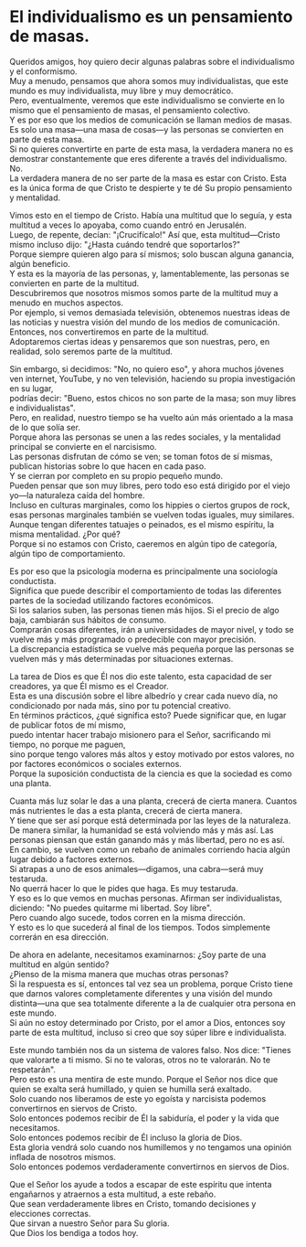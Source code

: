 # El individualismo es un pensamiento de masas.  

Queridos amigos, hoy quiero decir algunas palabras sobre el individualismo y el conformismo.  
Muy a menudo, pensamos que ahora somos muy individualistas, que este mundo es muy individualista, muy libre y muy democrático.  
Pero, eventualmente, veremos que este individualismo se convierte en lo mismo que el pensamiento de masas, el pensamiento colectivo.  
Y es por eso que los medios de comunicación se llaman medios de masas. Es solo una masa—una masa de cosas—y las personas se convierten en parte de esta masa.  
Si no quieres convertirte en parte de esta masa, la verdadera manera no es demostrar constantemente que eres diferente a través del individualismo. No.  
La verdadera manera de no ser parte de la masa es estar con Cristo. Esta es la única forma de que Cristo te despierte y te dé Su propio pensamiento y mentalidad.  

Vimos esto en el tiempo de Cristo. Había una multitud que lo seguía, y esta multitud a veces lo apoyaba, como cuando entró en Jerusalén.  
Luego, de repente, decían: "¡Crucifícalo!" Así que, esta multitud—Cristo mismo incluso dijo: "¿Hasta cuándo tendré que soportarlos?"  
Porque siempre quieren algo para sí mismos; solo buscan alguna ganancia, algún beneficio.  
Y esta es la mayoría de las personas, y, lamentablemente, las personas se convierten en parte de la multitud.  
Descubriremos que nosotros mismos somos parte de la multitud muy a menudo en muchos aspectos.  
Por ejemplo, si vemos demasiada televisión, obtenemos nuestras ideas de las noticias y nuestra visión del mundo de los medios de comunicación. Entonces, nos convertiremos en parte de la multitud.  
Adoptaremos ciertas ideas y pensaremos que son nuestras, pero, en realidad, solo seremos parte de la multitud.  

Sin embargo, si decidimos: "No, no quiero eso", y ahora muchos jóvenes ven internet, YouTube, y no ven televisión, haciendo su propia investigación en su lugar,  
podrías decir: "Bueno, estos chicos no son parte de la masa; son muy libres e individualistas".  
Pero, en realidad, nuestro tiempo se ha vuelto aún más orientado a la masa de lo que solía ser.  
Porque ahora las personas se unen a las redes sociales, y la mentalidad principal se convierte en el narcisismo.  
Las personas disfrutan de cómo se ven; se toman fotos de sí mismas, publican historias sobre lo que hacen en cada paso.  
Y se cierran por completo en su propio pequeño mundo.  
Pueden pensar que son muy libres, pero todo eso está dirigido por el viejo yo—la naturaleza caída del hombre.  
Incluso en culturas marginales, como los hippies o ciertos grupos de rock, esas personas marginales también se vuelven todas iguales, muy similares.  
Aunque tengan diferentes tatuajes o peinados, es el mismo espíritu, la misma mentalidad. ¿Por qué?  
Porque si no estamos con Cristo, caeremos en algún tipo de categoría, algún tipo de comportamiento.  

Es por eso que la psicología moderna es principalmente una sociología conductista.  
Significa que puede describir el comportamiento de todas las diferentes partes de la sociedad utilizando factores económicos.  
Si los salarios suben, las personas tienen más hijos. Si el precio de algo baja, cambiarán sus hábitos de consumo.  
Comprarán cosas diferentes, irán a universidades de mayor nivel, y todo se vuelve más y más programado o predecible con mayor precisión.  
La discrepancia estadística se vuelve más pequeña porque las personas se vuelven más y más determinadas por situaciones externas.  

La tarea de Dios es que Él nos dio este talento, esta capacidad de ser creadores, ya que Él mismo es el Creador.  
Esta es una discusión sobre el libre albedrío y crear cada nuevo día, no condicionado por nada más, sino por tu potencial creativo.  
En términos prácticos, ¿qué significa esto? Puede significar que, en lugar de publicar fotos de mí mismo,  
puedo intentar hacer trabajo misionero para el Señor, sacrificando mi tiempo, no porque me paguen,  
sino porque tengo valores más altos y estoy motivado por estos valores, no por factores económicos o sociales externos.  
Porque la suposición conductista de la ciencia es que la sociedad es como una planta.  

Cuanta más luz solar le das a una planta, crecerá de cierta manera. Cuantos más nutrientes le das a esta planta, crecerá de cierta manera.  
Y tiene que ser así porque está determinada por las leyes de la naturaleza.  
De manera similar, la humanidad se está volviendo más y más así. Las personas piensan que están ganando más y más libertad, pero no es así.  
En cambio, se vuelven como un rebaño de animales corriendo hacia algún lugar debido a factores externos.  
Si atrapas a uno de esos animales—digamos, una cabra—será muy testaruda.  
No querrá hacer lo que le pides que haga. Es muy testaruda.  
Y eso es lo que vemos en muchas personas. Afirman ser individualistas, diciendo: "No puedes quitarme mi libertad. Soy libre".  
Pero cuando algo sucede, todos corren en la misma dirección.  
Y esto es lo que sucederá al final de los tiempos. Todos simplemente correrán en esa dirección.  

De ahora en adelante, necesitamos examinarnos: ¿Soy parte de una multitud en algún sentido?  
¿Pienso de la misma manera que muchas otras personas?  
Si la respuesta es sí, entonces tal vez sea un problema, porque Cristo tiene que darnos valores completamente diferentes y una visión del mundo distinta—una que sea totalmente diferente a la de cualquier otra persona en este mundo.  
Si aún no estoy determinado por Cristo, por el amor a Dios, entonces soy parte de esta multitud, incluso si creo que soy súper libre e individualista.  

Este mundo también nos da un sistema de valores falso. Nos dice: "Tienes que valorarte a ti mismo. Si no te valoras, otros no te valorarán. No te respetarán".  
Pero esto es una mentira de este mundo. Porque el Señor nos dice que quien se exalta será humillado, y quien se humilla será exaltado.  
Solo cuando nos liberamos de este yo egoísta y narcisista podemos convertirnos en siervos de Cristo.  
Solo entonces podemos recibir de Él la sabiduría, el poder y la vida que necesitamos.  
Solo entonces podemos recibir de Él incluso la gloria de Dios.  
Esta gloria vendrá solo cuando nos humillemos y no tengamos una opinión inflada de nosotros mismos.  
Solo entonces podemos verdaderamente convertirnos en siervos de Dios.  

Que el Señor los ayude a todos a escapar de este espíritu que intenta engañarnos y atraernos a esta multitud, a este rebaño.  
Que sean verdaderamente libres en Cristo, tomando decisiones y elecciones correctas.  
Que sirvan a nuestro Señor para Su gloria.  
Que Dios los bendiga a todos hoy.

